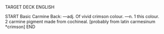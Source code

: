 TARGET DECK
ENGLISH

START
Basic
Carmine
Back: —adj. Of vivid crimson colour. —n. 1 this colour. 2 carmine pigment made from cochineal. [probably from latin carmesinum *crimson]
END

